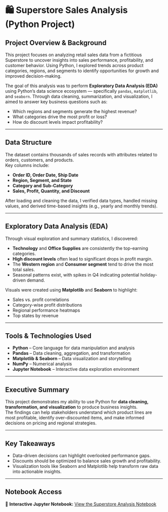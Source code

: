 # 🛍️ Superstore Sales Analysis (Python Project)

## Project Overview & Background

This project focuses on analyzing retail sales data from a fictitious Superstore to uncover insights into sales performance, profitability, and customer behavior. Using Python, I explored trends across product categories, regions, and segments to identify opportunities for growth and improved decision-making.

The goal of this analysis was to perform **Exploratory Data Analysis (EDA)** using Python’s data science ecosystem — specifically `pandas`, `matplotlib`, and `seaborn`. Through data cleaning, summarization, and visualization, I aimed to answer key business questions such as:
- Which regions and segments generate the highest revenue?
- What categories drive the most profit or loss?
- How do discount levels impact profitability?

---

## Data Structure

The dataset contains thousands of sales records with attributes related to orders, customers, and products.  
Key columns include:
- **Order ID, Order Date, Ship Date**
- **Region, Segment, and State**
- **Category and Sub-Category**
- **Sales, Profit, Quantity, and Discount**

After loading and cleaning the data, I verified data types, handled missing values, and derived time-based insights (e.g., yearly and monthly trends).

---

## Exploratory Data Analysis (EDA)

Through visual exploration and summary statistics, I discovered:
- **Technology** and **Office Supplies** are consistently the top-earning categories.  
- **High discount levels** often lead to significant drops in profit margin.  
- The **Western region** and **Consumer segment** tend to drive the most total sales.  
- Seasonal patterns exist, with spikes in Q4 indicating potential holiday-driven demand.

Visuals were created using **Matplotlib** and **Seaborn** to highlight:
- Sales vs. profit correlations  
- Category-wise profit distributions  
- Regional performance heatmaps  
- Top states by revenue  

---

## Tools & Technologies Used
- **Python** – Core language for data manipulation and analysis  
- **Pandas** – Data cleaning, aggregation, and transformation  
- **Matplotlib & Seaborn** – Data visualization and storytelling  
- **NumPy** – Numerical analysis  
- **Jupyter Notebook** – Interactive data exploration environment  

---

## Executive Summary

This project demonstrates my ability to use Python for **data cleaning, transformation, and visualization** to produce business insights.  
The findings can help stakeholders understand which product lines are most profitable, identify over-discounted items, and make informed decisions on pricing and regional strategies.

---

## Key Takeaways
- Data-driven decisions can highlight overlooked performance gaps.  
- Discounts should be optimized to balance sales growth and profitability.  
- Visualization tools like Seaborn and Matplotlib help transform raw data into actionable insights.

---

## Notebook Access
📓 **Interactive Jupyter Notebook:** [View the Superstore Analysis Notebook](./Super_Store_Analysis_Project.ipynb)

